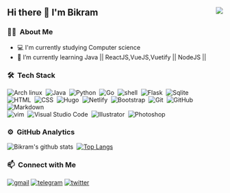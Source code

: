 ## Hi there 👋 I'm Bikram <img align="right" src="https://komarev.com/ghpvc/?username=bikrambox&color=269077">
### 👨🏻‍ &nbsp;About Me
- 💻 I'm currently studying Computer science
- 🌱 I’m currently learning Java || ReactJS,VueJS,Vuetify || NodeJS || 

### 🛠 &nbsp;Tech Stack
![Arch linux](https://img.shields.io/badge/-Arch_Linux-141a20?style=flat&logo=arch-linux)&nbsp;
![Java](https://img.shields.io/badge/-Java-141a20?style=flat&logo=Java&logoColor=FFA518)&nbsp;
![Python](https://img.shields.io/badge/-Python-141a20?style=flat&logo=python)&nbsp;
![Go](https://img.shields.io/badge/-Go-141a20?style=flat&logo=go)&nbsp;
![shell](https://img.shields.io/badge/-Shell_Script-141a20?style=flat&logo=shell)&nbsp;
![Flask](https://img.shields.io/badge/-Flask-141a20?style=flat&logo=flask)&nbsp;
![Sqlite](https://img.shields.io/badge/-SQLite-141a20?style=flat&logo=sqlite&logoColor=blue)\
![HTML](https://img.shields.io/badge/-HTML-141a20?style=flat&logo=HTML5)&nbsp;
![CSS](https://img.shields.io/badge/-CSS-141a20?style=flat&logo=CSS3&logoColor=1572B6)&nbsp;
![Hugo](https://img.shields.io/badge/-Hugo-141a20?style=flat&logo=hugo)&nbsp;
![Netlify](https://img.shields.io/badge/-Netlify-141a20?style=flat&logo=netlify)&nbsp;
![Bootstrap](https://img.shields.io/badge/-Bootstrap-141a20?style=flat&logo=bootstrap&logoColor=563D7C)&nbsp;
![Git](https://img.shields.io/badge/-Git-141a20?style=flat&logo=git)&nbsp;
![GitHub](https://img.shields.io/badge/-GitHub-141a20?style=flat&logo=github)&nbsp;
![Markdown](https://img.shields.io/badge/-Markdown-141a20?style=flat&logo=markdown)\
![vim](https://img.shields.io/badge/-Vim-141a20?style=flat&logo=vim)&nbsp;
![Visual Studio Code](https://img.shields.io/badge/-Visual%20Studio%20Code-141a20?style=flat&logo=visual-studio-code&logoColor=007ACC)&nbsp;
![Illustrator](https://img.shields.io/badge/-Illustrator-141a20?style=flat&logo=adobe-illustrator)&nbsp;
![Photoshop](https://img.shields.io/badge/-Photoshop-141a20?style=flat&logo=adobe-photoshop)&nbsp;

### ⚙️ &nbsp;GitHub Analytics
![Bikram's github stats](https://github-readme-stats.vercel.app/api?username=bikrambox&theme=gotham&show_icons=true)&nbsp; [![Top Langs](https://github-readme-stats.vercel.app/api/top-langs/?username=bikrambox&layout=compact&exclude_repo=bikrambox.github.io&theme=gotham)](https://github.com/bikrambox/github-readme-stats)

### 📫 &nbsp;Connect with Me
[![gmail](https://img.shields.io/badge/-bikram.rongpi.dpu@gmail.com-D14836?style=flat-square&logo=gmail)](mailto:bikram.rongpi.dpu@gmail.com)
[![telegram](https://img.shields.io/badge/-@bikram_rongpi-0e3e55?style=flat&logo=Telegram&logoColor=white)](https://telegram.me/bikram_rongpi)
[![twitter](https://img.shields.io/twitter/follow/bikramrongpi_?style=social)](https://twitter.com/bikramrongpi_)
